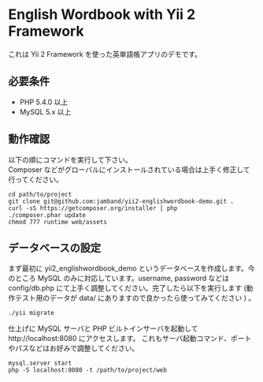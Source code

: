 # English Wordbook with Yii 2 Framework
これは Yii 2 Framework を使った英単語帳アプリのデモです。

## 必要条件
- PHP 5.4.0 以上
- MySQL 5.x 以上

## 動作確認
以下の順にコマンドを実行して下さい。  
Composer などがグローバルにインストールされている場合は上手く修正して行ってください。

```
cd path/to/project
git clone git@github.com:jamband/yii2-englishwordbook-demo.git .
curl -sS https://getcomposer.org/installer | php
./composer.phar update
chmod 777 runtime web/assets
```

## データベースの設定
まず最初に yii2_englishwordbook_demo というデータベースを作成します。今のところ MySQL のみに対応しています。username, password などは config/db.php にて上手く調整してください。完了したら以下を実行します (動作テスト用のデータが data/ にありますので良かったら使ってみてください ) 。

```
./yii migrate
```

仕上げに MySQL サーバと PHP ビルトインサーバを起動して http://localhost:8080 にアクセスします。
これもサーバ起動コマンド、ポートやパスなどはお好みで調整してください。

```
mysql.server start
php -S localhost:8080 -t /path/to/project/web
